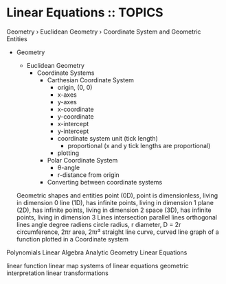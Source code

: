 # Linear Equations :: TOPICS

Geometry › Euclidean Geometry › Coordinate System and Geometric Entities

- Geometry
  - Euclidean Geometry
    - Coordinate Systems
      - Carthesian Coordinate System
        - origin, (0, 0)
        - x-axes
        - y-axes
        - x-coordinate
        - y-coordinate
        - x-intercept
        - y-intercept
        - coordinate system unit (tick length)
          - proportional (x and y tick lengths are proportional)
        - plotting
      - Polar Coordinate System
        - θ-angle
        - r-distance from origin
      - Converting between coordinate systems

  Geometric shapes and entities
    point (0D), point is dimensionless, living in dimension 0
    line  (1D), has infinite points, living in dimension 1
    plane (2D), has infinite points, living in dimension 2
    space (3D), has infinite points, living in dimension 3
    Lines
      intersection
      parallel lines
      orthogonal lines
    angle
      degree
      radiens
    circle
      radius, r
      diameter, D = 2r
      circumference, 2πr
      area, 2πr²
    straight line
    curve, curved line
    graph of a function
    plotted in a Coordinate system



Polynomials
Linear Algebra
  Analytic Geometry
  Linear Equations


linear function
linear map
systems of linear equations
geometric interpretation
linear transformations
